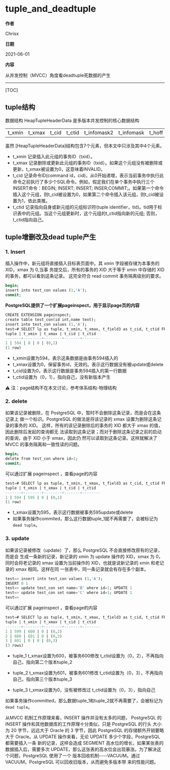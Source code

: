 # tuple_and_deadtuple

**作者**

Chrisx

**日期**

2021-06-01

**内容**

从并发控制（MVCC）角度看deadtuple死数据的产生

---

[TOC]

## tuple结构

数据结构 HeapTupleHeaderData 是多版本并发控制的核心数据结构

|        |        |       |        |             |            |        |             |           |
| ------ | ------ | ----- | ------ | ----------- | ---------- | ------ | ----------- | --------- |
| t_xmin | t_xmax | t_cid | t_ctid | t_infomask2 | t_infomask | t_hoff | null_bitmap | user_data |

虽然 [HeapTupleHeaderData]结构包含7个元素，但本文中只涉及其中4个元素。

* t_xmin 记录插入此元组的事务ID（txid）。
* t_xmax 记录删除或更新此元组的事务ID（txid）。如果这个元组没有被删除或更新，t_xmax被设置为0，这意味着INVALID。
* t_cid 记录命令ID(command id，cid)，从0开始递增，表示当前事务中执行此命令之前执行了多少个SQL命令。例如，假定我们在单个事务中执行三个INSERT命令：BEGIN; INSERT; INSERT; INSER;COMMIT;。如果第一个命令插入这个元组，则t_cid被设置为0，如果第二个命令插入该元组，则t_cid被设置为1，依此类推。
* t_ctid 记录指向自身或新元组的元组标识符(tuple identifier，tid)。tid用于标识表中的元组。当这个元组更新时，这个元组的t_ctid指向新的元组; 否则，t_ctid指向自己。

## tuple增删改及dead tuple产生

### 1. Insert

插入操作中，新元组将直接插入目标表页面中。其 xmin 字段被存储为本事务的 XID，xmax 为 0,当事 务提交后，所有的事务的 XID 大于等于 xmin 中存储的 XID 的事务，都可以看到这条记录。 这完全符合 read commit 事务隔离级别的要求。

```sql
begin;
insert into test_con values (1,'A');
commit;
```

**PostgreSQL提供了一个扩展pageinspect，用于显示page页的内容**

```sql
CREATE EXTENSION pageinspect;
create table test_con(id int,name text);
insert into test_con values (1,'A');
test=# SELECT lp as tuple, t_xmin, t_xmax, t_field3 as t_cid, t_ctid FROM heap_page_items(get_raw_page('test.test_con', 0));
tuple | t_xmin | t_xmax | t_cid | t_ctid
-------+--------+--------+-------+--------
1 | 594 | 0 | 0 | (0,1)
(1 row)
```

* t_xmin设置为594，表示这条数据是由事务594插入的
* t_xmax设置为0，保留事务id，无效的。表示这行数据没有被update或delete
* t_cid设置为0，表示这行数据是事务594插入的第一行数据
* t_ctid设置为（0，1），指向自己，没有新版本产生

:warning: 注：page结构不在本文讨论，参考体系结构-物理结构

### 2. delete

如果该记录被删除，在 PostgreSQL 中，暂时不会删除这条记录，而是会在这条记录上 做一个标识。PostgreSQL 的做法是将该记录的 xmax 设置为删除这条记录的事务的 XID。 这样，所有的该记录删除后的事务的 XID 都大于 xmax 的值，因此删除后发起的查询都无 法读取到这条记录；而对于删除这条记录之前的启动的查询，由于 XID 小于 xmax，因此仍
然可以读取到这条记录。这样就解决了 MVCC 的事务隔离和一致性读的问题。

```sql
begin;
delete from test_con where id=1;
commit;
```

可以通过扩展 pageinspect ，查看page的内容

```sql
test=# SELECT lp as tuple, t_xmin, t_xmax, t_field3 as t_cid, t_ctid FROM heap_page_items(get_raw_page('test.test_con', 0));
tuple | t_xmin | t_xmax | t_cid | t_ctid
-------+--------+--------+-------+--------
1 | 594 | 595 | 0 | (0,1)
(1 row)
```

* t_xmax设置为595，表示这行数据被事务595update或delete
* 如果事务操作commited，那么这行数据tuple_1就不再需要了，会被标记为 `dead tuple`。

### 3. update

如果该记录被修改（update）了，那么 PostgreSQL 不会直接修改原有的记录，而是会 生成一条新的记录，新记录的 xmin 为 update 操作的 XID，xmax 为 0，同时会将老记录的 xmax 设置为当前操作的 XID，也就是说新记录的 xmin 和老记录的 xmax 相同。这样在同 一张表中，同一条记录就会有存在多个副本。

```sql
test=> insert into test_con values (1,'A');
INSERT 0 1
test=> update test_con set name='B' where id=1; UPDATE 1
test=> update test_con set name='C' where id=1; UPDATE 1
test=>
```

可以通过扩展 pageinspect ，查看page的内容

```sql
test=# SELECT lp as tuple, t_xmin, t_xmax, t_field3 as t_cid, t_ctid FROM heap_page_items(get_raw_page('test.test_con', 0));
tuple | t_xmin | t_xmax | t_cid | t_ctid
-------+--------+--------+-------+--------
1 | 599 | 600 | 0 | (0,2)
2 | 600 | 601 | 0 | (0,3)
3 | 601 | 0 | 0 | (0,3)
(3 rows)
```

* tuple_1
t_xmax设置为600，被事务600修改
t_ctid设置为（0，2），不再指向自己，指向第二个版本tuple_2

* tuple_2
t_xmax设置为601，被事务601修改
t_ctid设置为（0，3），不再指向自己，指向第三个版本tuple_3

* tuple_3
t_xmax设置为0，没有被修改过
t_ctid设置为（0，3），指向自己

如果事务操作committed，那么数据tuple_1和tuple_2就不再需要了，会被标记为`dead tuple`。

<!--
思考
产生这么多的dead tuple怎么办？死数据导致表膨胀，不断占用磁盘空间
-->

从MVCC 机制工作原理来看，INSERT 操作并没有太多的问题， PostgreSQL 的 INSERT 操作和其他数据库的工作原理十分类似，只是 PostgreSQL 的行头 大小为 20 字节，远远大于 Oracle 的 3 字节，因此 PostgreSQL 的存储额外开销要略大于 Oracle。从 UPDATE 操作来看，无论 UPDATE 多少个字段，PostgreSQL 都需要插入一条 新的记录，这样会造成 SEGMENT 高水位的增长，如果某张表的数据插入后，需要多次 UPDATE，那么这张表的高水位会出现暴涨。为了解决这个问题，PostgreSQL 使用了一个 版本回收机制----VACUUM。通过 VACUUM，PostgreSQL 可以回收旧版本，从而避免多版本带 来的性能问题。
